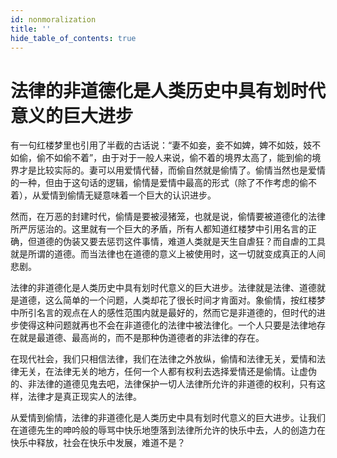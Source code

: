 ```yaml
---
id: nonmoralization
title: ''
hide_table_of_contents: true
---
```


# 法律的非道德化是人类历史中具有划时代意义的巨大进步

有一句红楼梦里也引用了半截的古话说：“妻不如妾，妾不如婢，婢不如妓，妓不如偷，偷不如偷不着”，由于对于一般人来说，偷不着的境界太高了，能到偷的境界才是比较实际的。妻可以用爱情代替，而偷自然就是偷情了。偷情当然也是爱情的一种，但由于这句话的逻辑，偷情是爱情中最高的形式（除了不作考虑的偷不着），从爱情到偷情无疑意味着一个巨大的认识进步。

然而，在万恶的封建时代，偷情是要被浸猪笼，也就是说，偷情要被道德化的法律所严厉惩治的。这里就有一个巨大的矛盾，所有人都知道红楼梦中引用名言的正确，但道德的伪装又要去惩罚这件事情，难道人类就是天生自虐狂？而自虐的工具就是所谓的道德。而当法律也在道德的意义上被使用时，这一切就变成真正的人间悲剧。 

法律的非道德化是人类历史中具有划时代意义的巨大进步。法律就是法律、道德就是道德，这么简单的一个问题，人类却花了很长时间才肯面对。象偷情，按红楼梦中所引名言的观点在人的感性范围内就是最好的，然而它是非道德的，但时代的进步使得这种问题就再也不会在非道德化的法律中被法律化。一个人只要是法律地存在就是最道德、最高尚的，而不是那种伪道德者的非法律的存在。 

在现代社会，我们只相信法律，我们在法律之外放纵，偷情和法律无关，爱情和法律无关，在法律无关的地方，任何一个人都有权利去选择爱情还是偷情。让虚伪的、非法律的道德见鬼去吧，法律保护一切人法律所允许的非道德的权利，只有这样，法律才是真正现实人的法律。

从爱情到偷情，法律的非道德化是人类历史中具有划时代意义的巨大进步。让我们在道德先生的呻吟般的辱骂中快乐地堕落到法律所允许的快乐中去，人的创造力在快乐中释放，社会在快乐中发展，难道不是？